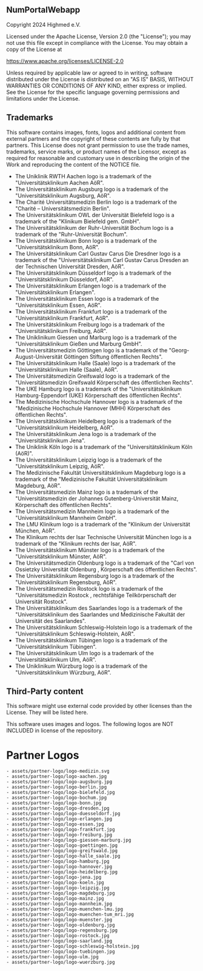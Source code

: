 ## NumPortalWebapp

Copyright 2024 Highmed e.V.

Licensed under the Apache License, Version 2.0 (the "License"); 
you may not use this file except in compliance with the License.
You may obtain a copy of the License at

  https://www.apache.org/licenses/LICENSE-2.0 

Unless required by applicable law or agreed to in writing, software
distributed under the License is distributed on an "AS IS" BASIS,
WITHOUT WARRANTIES OR CONDITIONS OF ANY KIND, either express or implied.
See the License for the specific language governing permissions and
limitations under the License.

## Trademarks

This software contains images, fonts, logos and additional content from external partners and
the copyright of these contents are fully by that partners.
This License does not grant permission to use the trade names, trademarks, service marks, or product
names of the Licensor, except as required for reasonable and customary use in describing the origin
of the Work and reproducing the content of the NOTICE file.

- The Uniklinik RWTH Aachen logo is a trademark of the "Universitätsklinikum Aachen AöR".
- The Universitätsklinikum Augsburg logo is a trademark of the "Universitätsklinikum Augsburg, AöR".
- The Charité Universitätsmedizin Berlin logo is a trademark of the "Charité – Universitätsmedizin Berlin".
- The Universitätsklinikum OWL der Universität Bielefeld logo is a trademark of the "Klinikum Bielefeld gem. GmbH".
- The Universitätsklinikum der Ruhr-Universität Bochum logo is a trademark of the "Ruhr-Universität Bochum".
- The Universitätsklinikum Bonn logo is a trademark of the "Universitätsklinikum Bonn, AöR".
- The Universitätsklinikum Carl Gustav Carus Die Dresdner logo is a trademark of the "Universitätsklinikum Carl Gustav Carus Dresden an der Technischen Universität Dresden, AöR".
- The Universitätsklinikum Düsseldorf logo is a trademark of the "Universitätsklinikum Düsseldorf, AöR".
- The Universitätsklinikum Erlangen logo is a trademark of the "Universitätsklinikum Erlangen".
- The Universitätsklinikum Essen logo is a trademark of the "Universitätsklinikum Essen, AöR".
- The Universitätsklinikum Frankfurt logo is a trademark of the "Universitätsklinikum Frankfurt, AöR".
- The Universitätsklinikum Freiburg logo is a trademark of the "Universitätsklinikum Freiburg, AöR".
- The Uniklinikum Giessen und Marburg logo is a trademark of the "Universitätsklinikum Gießen und Marburg GmbH".
- The Universitätsmedizin Göttingen logo is a trademark of the "Georg-August-Universität Göttingen Stiftung öffentlichen Rechts".
- The Universitätsklinikum Halle (Saale) logo is a trademark of the "Universitätsklinikum Halle (Saale), AöR".
- The Universitätsmedizin Greifswald logo is a trademark of the "Universitätsmedizin Greifswald Körperschaft des öffentlichen Rechts".
- The UKE Hamburg logo is a trademark of the "Universitätsklinikum Hamburg-Eppendorf (UKE) Körperschaft des öffentlichen Rechts".
- The Medizinische Hochschule Hannover logo is a trademark of the "Medizinische Hochschule Hannover (MHH) Körperschaft des öffentlichen Rechts".
- The Universitätsklinikum Heidelberg logo is a trademark of the "Universitätsklinikum Heidelberg, AöR".
- The Universitätsklinikum Jena logo is a trademark of the "Universitätsklinikum Jena".
- The Uniklinik Köln logo is a trademark of the "Universitätsklinikum Köln (AöR)".
- The Universitätsklinikum Leipzig logo is a trademark of the "Universitätsklinikum Leipzig, AöR".
- The Medizinische Fakultät Universitätsklinikum Magdeburg logo is a trademark of the "Medizinische Fakultät Universitätsklinikum Magdeburg, AöR".
- The Universitätsmedizin Mainz logo is a trademark of the "Universitätsmedizin der Johannes Gutenberg-Universität Mainz, Körperschaft des öffentlichen Rechts".
- The Universitätsmedizin Mannheim logo is a trademark of the "Universitätsklinikum Mannheim GmbH".
- The LMU Klinikum logo is a trademark of the "Klinikum der Universität München, AöR".
- The Klinikum rechts der Isar Technische Universität München logo is a trademark of the "Klinikum rechts der Isar, AöR".
- The Universitätsklinikum Münster logo is a trademark of the "Universitätsklinikum Münster, AöR".
- The Universitätsmedizin Oldenburg logo is a trademark of the "Carl von Ossietzky Universität Oldenburg , Körperschaft des öffentlichen Rechts".
- The Universitätsklinikum Regensburg logo is a trademark of the "Universitätsklinikum Regensburg, AöR".
- The Universitätsmedizin Rostock logo is a trademark of the "Universitätsmedizin Rostock , rechtsfähige Teilkörperschaft der Universität Rostock".
- The Universitätsklinikum des Saarlandes logo is a trademark of the "Universitätsklinikum des Saarlandes und Medizinische Fakultät der Universität des Saarlandes".
- The Universitätsklinikum Schleswig-Holstein logo is a trademark of the "Universitätsklinikum Schleswig-Holstein, AöR".
- The Universitätsklinikum Tübingen logo is a trademark of the "Universitätsklinikum Tübingen".
- The Universitätsklinikum Ulm logo is a trademark of the "Universitätsklinikum Ulm, AöR".
- The Uniklinikum Würzburg logo is a trademark of the "Universitätsklinikum Würzburg, AöR".


## Third-Party content

This software might use external code provided by other licenses than the License. They will be 
listed here.

This software uses images and logos. The following logos are NOT INCLUDED in license of the repository.
  # Partner Logos
    - assets/partner-logo/logo-medizin.svg
    - assets/partner-logo/logo-aachen.jpg
    - assets/partner-logo/logo-augsburg.jpg
    - assets/partner-logo/logo-berlin.jpg
    - assets/partner-logo/logo-bielefeld.jpg
    - assets/partner-logo/logo-bochum.jpg
    - assets/partner-logo/logo-bonn.jpg
    - assets/partner-logo/logo-dresden.jpg
    - assets/partner-logo/logo-duesseldorf.jpg
    - assets/partner-logo/logo-erlangen.jpg
    - assets/partner-logo/logo-essen.jpg
    - assets/partner-logo/logo-frankfurt.jpg
    - assets/partner-logo/logo-freiburg.jpg
    - assets/partner-logo/logo-giessen-marburg.jpg
    - assets/partner-logo/logo-goettingen.jpg
    - assets/partner-logo/logo-greifswald.jpg
    - assets/partner-logo/logo-halle_saale.jpg
    - assets/partner-logo/logo-hamburg.jpg
    - assets/partner-logo/logo-hannover.jpg
    - assets/partner-logo/logo-heidelberg.jpg
    - assets/partner-logo/logo-jena.jpg
    - assets/partner-logo/logo-koeln.jpg
    - assets/partner-logo/logo-leipzig.jpg
    - assets/partner-logo/logo-magdeburg.jpg
    - assets/partner-logo/logo-mainz.jpg
    - assets/partner-logo/logo-mannheim.jpg
    - assets/partner-logo/logo-muenchen-lmu.jpg
    - assets/partner-logo/logo-muenchen-tum_mri.jpg
    - assets/partner-logo/logo-muenster.jpg
    - assets/partner-logo/logo-oldenburg.jpg
    - assets/partner-logo/logo-regensburg.jpg
    - assets/partner-logo/logo-rostock.jpg
    - assets/partner-logo/logo-saarland.jpg
    - assets/partner-logo/logo-schleswig-holstein.jpg
    - assets/partner-logo/logo-tuebingen.jpg
    - assets/partner-logo/logo-ulm.jpg
    - assets/partner-logo/logo-wuerzburg.jpg
